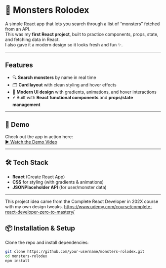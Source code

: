 # 👾 Monsters Rolodex  

A simple React app that lets you search through a list of “monsters” fetched from an API.  
This was my **first React project**, built to practice components, props, state, and fetching data in React.  
I also gave it a modern design so it looks fresh and fun ✨.  

---

##  Features  
- 🔍 **Search monsters** by name in real time  
- 🗂️ **Card layout** with clean styling and hover effects  
- 🎨 **Modern UI design** with gradients, animations, and hover interactions  
- ⚡ Built with **React functional components** and **props/state management**  

---  

## 🎥 Demo  

Check out the app in action here:  
[▶️ Watch the Demo Video](https://drive.google.com/file/d/1oTf6lS9urfg0WbYAGzK11_NECrcIsSf9/view?usp=sharing)  

---

## 🛠️ Tech Stack  
- **React** (Create React App)  
- **CSS** for styling (with gradients & animations)  
- **JSONPlaceholder API** (for user/monster data)  

---
This project idea came from the Complete React Developer in 202X course with my own design tweaks.
https://www.udemy.com/course/complete-react-developer-zero-to-mastery/

## 📦 Installation & Setup  

Clone the repo and install dependencies:  
```bash
git clone https://github.com/your-username/monsters-rolodex.git
cd monsters-rolodex
npm install

